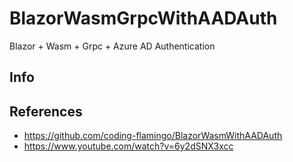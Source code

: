 # BlazorWasmGrpcWithAADAuth
Blazor + Wasm + Grpc + Azure AD Authentication

## Info

## References
- https://github.com/coding-flamingo/BlazorWasmWithAADAuth
- https://www.youtube.com/watch?v=6y2dSNX3xcc
